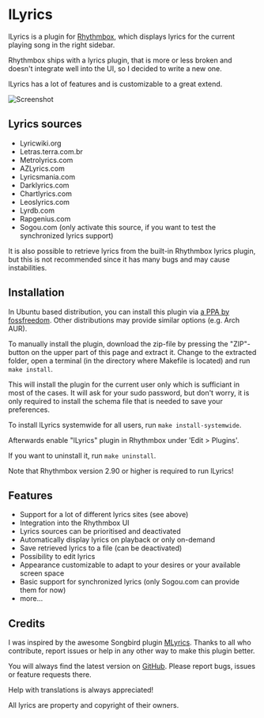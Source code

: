 lLyrics
===============

lLyrics is a plugin for [Rhythmbox](http://projects.gnome.org/rhythmbox/), which displays lyrics for the current playing song in the right sidebar.

Rhythmbox ships with a lyrics plugin, that is more or less broken and doesn't integrate well into the UI, so I decided to write a new one.

lLyrics has a lot of features and is customizable to a great extend.



![Screenshot](http://www.dmo60.de/lLyricsScreenshot.png)




Lyrics sources
---------------

  - Lyricwiki.org
  - Letras.terra.com.br
  - Metrolyrics.com
  - AZLyrics.com
  - Lyricsmania.com
  - Darklyrics.com
  - Chartlyrics.com
  - Leoslyrics.com
  - Lyrdb.com
  - Rapgenius.com
  - Sogou.com (only activate this source, if you want to test the synchronized lyrics support)

It is also possible to retrieve lyrics from the built-in Rhythmbox lyrics plugin, but this is not recommended since it has many bugs and may cause instabilities.




Installation
---------------

In Ubuntu based distribution, you can install this plugin via [a PPA by fossfreedom](https://launchpad.net/~fossfreedom/+archive/rhythmbox-plugins). Other distributions may provide similar options (e.g. Arch AUR).

To manually install the plugin, download the zip-file by pressing the "ZIP"-button on the upper part of this page and extract it.
Change to the extracted folder, open a terminal (in the directory where Makefile is located) and run `make install`.

This will install the plugin for the current user only which is sufficiant in most of the cases.
It will ask for your sudo password, but don't worry, it is only required to install the schema file that is needed to save your preferences.

To install lLyrics systemwide for all users, run `make install-systemwide`.

Afterwards enable "lLyrics" plugin in Rhythmbox under 'Edit > Plugins'.

If you want to uninstall it, run `make uninstall`.

Note that Rhythmbox version 2.90 or higher is required to run lLyrics!




Features
---------------
  - Support for a lot of different lyrics sites (see above)
  - Integration into the Rhythmbox UI
  - Lyrics sources can be prioritised and deactivated
  - Automatically display lyrics on playback or only on-demand
  - Save retrieved lyrics to a file (can be deactivated)
  - Possibility to edit lyrics
  - Appearance customizable to adapt to your desires or your available screen space
  - Basic support for synchronized lyrics (only Sogou.com can provide them for now)
  - more...




Credits
---------------

I was inspired by the awesome Songbird plugin [MLyrics](https://github.com/FreeleX/MLyrics).
Thanks to all who contribute, report issues or help in any other way to make this plugin better.

You will always find the latest version on [GitHub](https://github.com/dmo60/lLyrics).
Please report bugs, issues or feature requests there.

Help with translations is always appreciated!

All lyrics are property and copyright of their owners.
